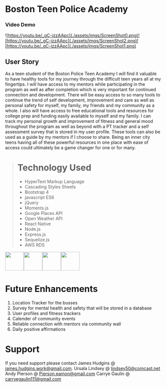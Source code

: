 # Boston Teen Police Academy

### Video Demo
![https://youtu.be/_gC-jzzAApc](./assets/imgs/ScreenShot0.png)![https://youtu.be/_gC-jzzAApc](./assets/imgs/ScreenShot2.png)![https://youtu.be/_gC-jzzAApc](./assets/imgs/ScreenShot1.png)


## User Story


As a teen student of the Boston Police Teen Academy I will find it valuable to have healthy tools for my journey through the difficult teen years all at my fingertips.  I will have access to my mentors while participating in the program as well as after completion which is very important for continued connection and development.  There will be easy access to so many tools to continue the trend of self development, improvement and care as well as personal safety for myself, my family, my friends and my community as a whole. I also will have access to free educational tools and resources for college prep and funding easily available to myself and my family. I can track my personal growth and improvement of fitness and general mood throughout the program as well as beyond with a PT tracker and a self assessment survey that is stored in my user profile. These tools can also be used as a guide by my mentors if I choose to share.  Being an inner city teens having all of these powerful resources in one place with ease of access could ultimately be a game changer for one or for many.


> # Technology Used
> - HyperText Markup Language
> - Cascading Styles Sheets
> - Bootstrap 4
> - javascript ES6
> - jQuery
> - Moments.js
> - Google Places API
> - Open Weather API
> - React Native
> - Node.js
> - Express.js
> - Sequelize.js
> - AWS RDS


[<img src="https://github.com/creativetimofficial/public-assets/blob/master/logos/html-logo.jpg?raw=true" width="60" height="60" />](https://www.creative-tim.com/product/argon-design-system)[<img src="https://github.com/creativetimofficial/public-assets/blob/master/logos/vue-logo.jpg?raw=true" width="60" height="60" />](https://www.creative-tim.com/product/vue-argon-design-system)[<img src="https://github.com/creativetimofficial/public-assets/blob/master/logos/react-logo.jpg?raw=true" width="60" height="60" />](https://www.creative-tim.com/product/argon-design-system-react)[<img src="https://github.com/creativetimofficial/public-assets/blob/master/logos/react-native-logo.jpg?raw=true" width="60" height="60" />](https://www.creative-tim.com/product/argon-pro-react-native)


# Future Enhancements

1. Location Tracker for the busses
2. Survey for mental health and safety that will be stored in a database
3. User profiles and fitness trackers
4. Calender of community events
5. Reliable connection with mentors via community wall
6. Daily positive affirmations


# Support
If you need support please contact James Hudgins @ james.hudgins.work@gmail.com.
                                   Ursala Lindsey @ lindsey50@comcast.net           
                                   Andy Pierson @ Pierson.eamon@gmail.com
                                   Carrye Gaulin @ carryegaulin111@gmail.com

